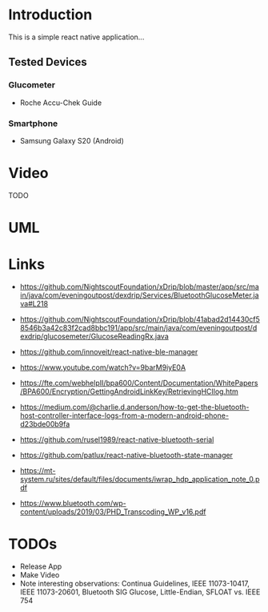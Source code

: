 # Introduction

This is a simple react native application...

## Tested Devices

### Glucometer
* Roche Accu-Chek Guide

### Smartphone
* Samsung Galaxy S20 (Android)

# Video

TODO

# UML


# Links

* https://github.com/NightscoutFoundation/xDrip/blob/master/app/src/main/java/com/eveningoutpost/dexdrip/Services/BluetoothGlucoseMeter.java#L218
* https://github.com/NightscoutFoundation/xDrip/blob/41abad2d14430cf58546b3a42c83f2cad8bbc191/app/src/main/java/com/eveningoutpost/dexdrip/glucosemeter/GlucoseReadingRx.java
* https://github.com/innoveit/react-native-ble-manager
* https://www.youtube.com/watch?v=9barM9iyE0A

* https://fte.com/webhelpII/bpa600/Content/Documentation/WhitePapers/BPA600/Encryption/GettingAndroidLinkKey/RetrievingHCIlog.htm
* https://medium.com/@charlie.d.anderson/how-to-get-the-bluetooth-host-controller-interface-logs-from-a-modern-android-phone-d23bde00b9fa

* https://github.com/rusel1989/react-native-bluetooth-serial
* https://github.com/patlux/react-native-bluetooth-state-manager
* https://mt-system.ru/sites/default/files/documents/iwrap_hdp_application_note_0.pdf
* https://www.bluetooth.com/wp-content/uploads/2019/03/PHD_Transcoding_WP_v16.pdf

# TODOs

* Release App
* Make Video
* Note interesting observations: Continua Guidelines, IEEE 11073-10417, IEEE 11073-20601, Bluetooth SIG Glucose, Little-Endian, SFLOAT vs. IEEE 754
